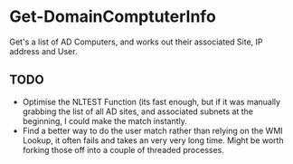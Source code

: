 # Get-DomainComptuterInfo
Get's a list of AD Computers, and works out their associated Site, IP address and User.

## TODO
* Optimise the NLTEST Function (its fast enough, but if it was manually grabbing the list of all AD sites, and associated subnets at the beginning, I could make the match instantly. 
* Find a better way to do the user match rather than relying on the WMI Lookup, it often fails and takes an very very long time. Might be worth forking those off into a couple of threaded processes. 
